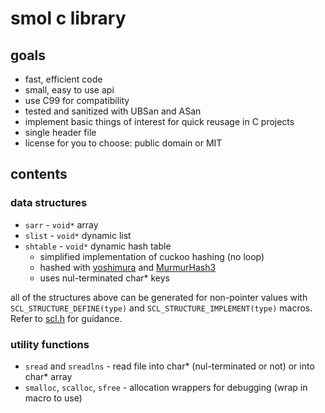 # smol c library

## goals

- fast, efficient code
- small, easy to use api
- use C99 for compatibility
- tested and sanitized with UBSan and ASan
- implement basic things of interest for quick reusage in C projects
- single header file
- license for you to choose: public domain or MIT 

## contents

### data structures
- `sarr` - `void*` array
- `slist` - `void*` dynamic list
- `shtable` - `void*` dynamic hash table
    - simplified implementation of cuckoo hashing (no loop)
    - hashed with [yoshimura](http://www.sanmayce.com/Fastest_Hash/) and [MurmurHash3](https://github.com/aappleby/smhasher/blob/master/src/MurmurHash3.cpp)
    - uses nul-terminated char* keys

all of the structures above can be generated for non-pointer values with `SCL_STRUCTURE_DEFINE(type)` and `SCL_STRUCTURE_IMPLEMENT(type)` macros. Refer to [scl.h](scl.h) for guidance.

### utility functions
- `sread` and `sreadlns` - read file into char* (nul-terminated or not) or into char* array
- `smalloc`, `scalloc`, `sfree` - allocation wrappers for debugging (wrap in macro to use)
